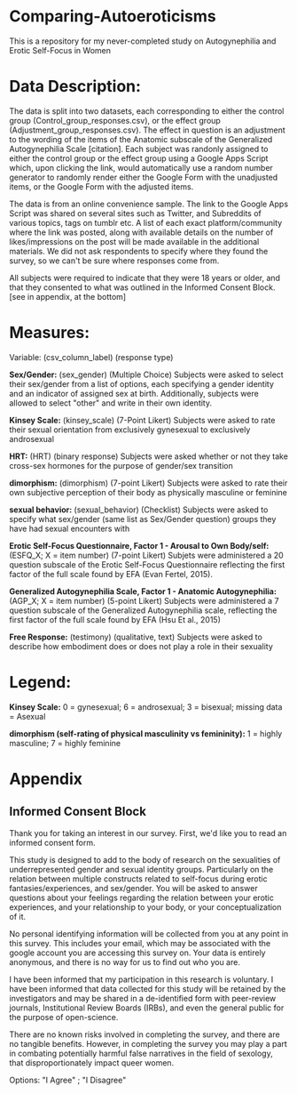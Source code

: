 # Comparing-Autoeroticisms
This is a repository for my never-completed study on Autogynephilia and Erotic Self-Focus in Women

# Data Description:

The data is split into two datasets, each corresponding to either the control group (Control_group_responses.csv), or the effect group (Adjustment_group_responses.csv). The effect in question is an adjustment to the wording of the items of the Anatomic subscale of the Generalized Autogynephilia Scale [citation]. Each subject was randonly assigned to either the control group or the effect group using a Google Apps Script which, upon clicking the link, would automatically use a random number generator to randomly render either the Google Form with the unadjusted items, or the Google Form with the adjusted items. 

The data is from an online convenience sample. The link to the Google Apps Script was shared on several sites such as Twitter, and Subreddits of various topics, tags on tumblr etc. A list of each exact platform/community where the link was posted, along with available details on the number of likes/impressions on the post will be made available in the additional materials. We did not ask respondents to specify where they found the survey, so we can't be sure where responses come from.

All subjects were required to indicate that they were 18 years or older, and that they consented to what was outlined in the Informed Consent Block. [see in appendix, at the bottom]

# Measures:

Variable: (csv_column_label) (response type)

**Sex/Gender:** (sex_gender) (Multiple Choice)
Subjects were asked to select their sex/gender from a list of options, each specifying a gender identity and an indicator of assigned sex at birth. Additionally, subjects were allowed to select "other" and write in their own identity.

**Kinsey Scale:** (kinsey_scale) (7-Point Likert)
Subjects were asked to rate their sexual orientation from exclusively gynesexual to exclusively androsexual

**HRT:** (HRT) (binary response)
Subjects were asked whether or not they take cross-sex hormones for the purpose of gender/sex transition

**dimorphism:** (dimorphism) (7-point Likert)
Subjects were asked to rate their own subjective perception of their body as physically masculine or feminine

**sexual behavior:** (sexual_behavior) (Checklist)
Subjects were asked to specify what sex/gender (same list as Sex/Gender question) groups they have had sexual encounters with

**Erotic Self-Focus Questionnaire, Factor 1 - Arousal to Own Body/self:** (ESFQ_X; X = item number) (7-point Likert)
Subjets were administered a 20 question subscale of the Erotic Self-Focus Questionnaire reflecting the first factor of the full scale found by EFA (Evan Fertel, 2015).

**Generalized Autogynephilia Scale, Factor 1 - Anatomic Autogynephilia:** (AGP_X; X = item number) (5-point Likert)
Subjects were administered a 7 question subscale of the Generalized Autogynephilia scale, reflecting the first factor of the full scale found by EFA (Hsu Et al., 2015)

**Free Response:** (testimony) (qualitative, text)
Subjects were asked to describe how embodiment does or does not play a role in their sexuality

# Legend:

**Kinsey Scale:** 0 = gynesexual; 6 = androsexual; 3 = bisexual; missing data = Asexual

**dimorphism (self-rating of physical masculinity vs femininity):** 1 = highly masculine; 7 = highly feminine

# Appendix

## Informed Consent Block
Thank you for taking an interest in our survey. First, we'd like you to read an informed consent form. 

This study is designed to add to the body of research on the sexualities of underrepresented gender and sexual identity groups. Particularly on the relation between multiple constructs related to self-focus during erotic fantasies/experiences, and sex/gender. You will be asked to answer questions about your feelings regarding the relation between your erotic experiences, and your relationship to your body, or your conceptualization of it.

No personal identifying information will be collected from you at any point in this survey. This includes your email, which may be associated with the google account you are accessing this survey on. Your data is entirely anonymous, and there is no way for us to find out who you are.

I have been informed that my participation in this research is voluntary. I have been informed that data collected for this study will be retained by the investigators and may be shared in a de-identified form with peer-review journals, Institutional Review Boards (IRBs), and even the general public for the purpose of open-science.

There are no known risks involved in completing the survey, and there are no tangible benefits. However, in completing the survey you may play a part in combating potentially harmful false narratives in the field of sexology, that disproportionately impact queer women. 

Options: "I Agree" ; "I Disagree"
